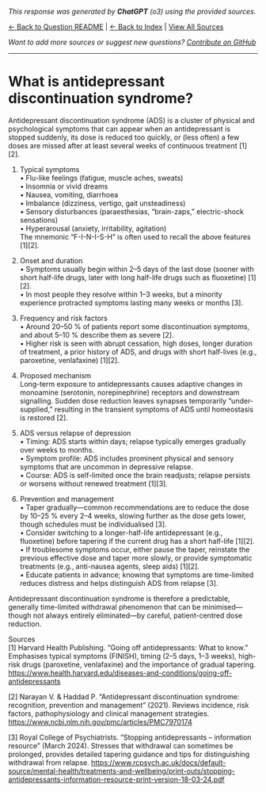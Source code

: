 <!-- 
Generated by: chatgpt
Model: o3
Prompt type: sources
Generated at: 2025-06-23T17:14:45.064135
-->

*This response was generated by **ChatGPT** (o3) using the provided sources.*

[← Back to Question README](README.md) | [← Back to Index](../README.md) | [View All Sources](../allsources.md)

*Want to add more sources or suggest new questions? [Contribute on GitHub](https://github.com/justinwest/SuggestedSources)*

---

# What is antidepressant discontinuation syndrome?

Antidepressant discontinuation syndrome (ADS) is a cluster of physical and psychological symptoms that can appear when an antidepressant is stopped suddenly, its dose is reduced too quickly, or (less often) a few doses are missed after at least several weeks of continuous treatment [1][2].

1. Typical symptoms  
   • Flu-like feelings (fatigue, muscle aches, sweats)  
   • Insomnia or vivid dreams  
   • Nausea, vomiting, diarrhoea  
   • Imbalance (dizziness, vertigo, gait unsteadiness)  
   • Sensory disturbances (paraesthesias, “brain-zaps,” electric-shock sensations)  
   • Hyperarousal (anxiety, irritability, agitation)  
   The mnemonic “F-I-N-I-S-H” is often used to recall the above features [1][2].

2. Onset and duration  
   • Symptoms usually begin within 2–5 days of the last dose (sooner with short half-life drugs, later with long half-life drugs such as fluoxetine) [1][2].  
   • In most people they resolve within 1–3 weeks, but a minority experience protracted symptoms lasting many weeks or months [3].

3. Frequency and risk factors  
   • Around 20–50 % of patients report some discontinuation symptoms, and about 5–10 % describe them as severe [2].  
   • Higher risk is seen with abrupt cessation, high doses, longer duration of treatment, a prior history of ADS, and drugs with short half-lives (e.g., paroxetine, venlafaxine) [1][2].

4. Proposed mechanism  
   Long-term exposure to antidepressants causes adaptive changes in monoamine (serotonin, norepinephrine) receptors and downstream signalling. Sudden dose reduction leaves synapses temporarily “under-supplied,” resulting in the transient symptoms of ADS until homeostasis is restored [2].

5. ADS versus relapse of depression  
   • Timing: ADS starts within days; relapse typically emerges gradually over weeks to months.  
   • Symptom profile: ADS includes prominent physical and sensory symptoms that are uncommon in depressive relapse.  
   • Course: ADS is self-limited once the brain readjusts; relapse persists or worsens without renewed treatment [1][3].

6. Prevention and management  
   • Taper gradually—common recommendations are to reduce the dose by 10–25 % every 2–4 weeks, slowing further as the dose gets lower, though schedules must be individualised [3].  
   • Consider switching to a longer-half-life antidepressant (e.g., fluoxetine) before tapering if the current drug has a short half-life [1][2].  
   • If troublesome symptoms occur, either pause the taper, reinstate the previous effective dose and taper more slowly, or provide symptomatic treatments (e.g., anti-nausea agents, sleep aids) [1][2].  
   • Educate patients in advance; knowing that symptoms are time-limited reduces distress and helps distinguish ADS from relapse [3].

Antidepressant discontinuation syndrome is therefore a predictable, generally time-limited withdrawal phenomenon that can be minimised—though not always entirely eliminated—by careful, patient-centred dose reduction.

Sources  
[1] Harvard Health Publishing. “Going off antidepressants: What to know.” Emphasises typical symptoms (FINISH), timing (2–5 days, 1–3 weeks), high-risk drugs (paroxetine, venlafaxine) and the importance of gradual tapering. https://www.health.harvard.edu/diseases-and-conditions/going-off-antidepressants  

[2] Narayan V. & Haddad P. “Antidepressant discontinuation syndrome: recognition, prevention and management” (2021). Reviews incidence, risk factors, pathophysiology and clinical management strategies. https://www.ncbi.nlm.nih.gov/pmc/articles/PMC7970174  

[3] Royal College of Psychiatrists. “Stopping antidepressants – information resource” (March 2024). Stresses that withdrawal can sometimes be prolonged, provides detailed tapering guidance and tips for distinguishing withdrawal from relapse. https://www.rcpsych.ac.uk/docs/default-source/mental-health/treatments-and-wellbeing/print-outs/stopping-antidepressants-information-resource-print-version-18-03-24.pdf